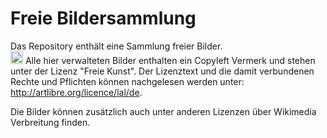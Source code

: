 Freie Bildersammlung
====================
Das Repository enthält eine Sammlung freier Bilder.</br>
<img src="http://upload.wikimedia.org/wikipedia/commons/thumb/8/8b/Copyleft.svg/200px-Copyleft.svg.png" 
width="20" length="20" alt="artlibre logo" />
Alle hier verwalteten Bilder enthalten ein Copyleft Vermerk und stehen unter der Lizenz "Freie Kunst". 
Der Lizenztext und die damit verbundenen Rechte und Pflichten können nachgelesen werden unter: 
<a href="http://artlibre.org/licence/lal/de">http://artlibre.org/licence/lal/de</a>.

Die Bilder können zusätzlich auch unter anderen Lizenzen über Wikimedia Verbreitung finden. 
